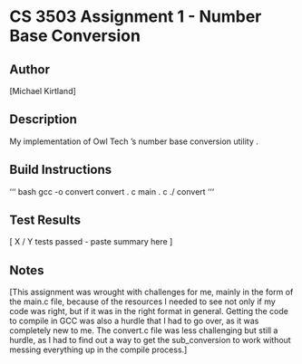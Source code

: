 # CS 3503 Assignment 1 - Number Base Conversion

## Author
[Michael Kirtland]

## Description
My implementation of Owl Tech ’s number base conversion utility .

## Build Instructions
‘‘‘ bash
gcc -o convert convert . c main . c
./ convert
‘‘‘

## Test Results
[ X / Y tests passed - paste summary here ]

## Notes
[This assignment was wrought with challenges for me, mainly in the form of the main.c file, because of the resources I needed to see not only if my code was right, but if it was in the right format in general. Getting the code to compile in GCC was also a hurdle that I had to go over, as it was completely new to me. The convert.c file was less challenging but still a hurdle, as I had to find out a way to get the sub_conversion to work without messing everything up in the compile process.]
